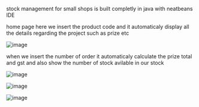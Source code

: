 stock management for small shops is built completly in java with neatbeans IDE

home page here we insert the product code and it automaticaly display all the details regarding the project such as prize etc

![image](https://user-images.githubusercontent.com/70889088/93764400-a9770200-fc30-11ea-83b6-c708e92c3fc6.png)

when we insert the number of order it automaticaly calculate the prize total and gst and also show the number of stock avilable in our stock

![image](https://user-images.githubusercontent.com/70889088/93764692-2f934880-fc31-11ea-9cc2-6e0d345468c0.png)

![image](https://user-images.githubusercontent.com/70889088/94329990-86a46f00-ffdd-11ea-9d9a-96eb07408d54.png)

![image](https://user-images.githubusercontent.com/70889088/94330005-b8b5d100-ffdd-11ea-89ee-7d7ee68523d1.png)
